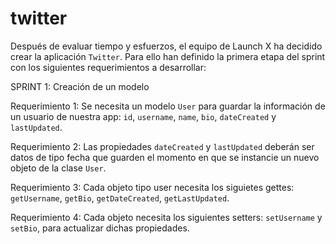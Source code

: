 # twitter

Después de evaluar tiempo y esfuerzos, el equipo de Launch X ha decidido crear la aplicación `Twitter`. Para ello han definido la primera etapa del sprint con los siguientes requerimientos a desarrollar:

SPRINT 1: Creación de un modelo
 
 Requerimiento 1: Se necesita un modelo `User` para guardar la información de un usuario de nuestra app: `id`, `username`, `name`, `bio`, `dateCreated` y `lastUpdated`. 
 
 Requerimiento 2: Las propiedades `dateCreated` y `lastUpdated` deberán ser datos de tipo fecha que guarden el momento en que se instancie un nuevo objeto de la clase `User`.
 
 Requerimiento 3: Cada objeto tipo user necesita los siguietes gettes: `getUsername`, `getBio`, `getDateCreated`, `getLastUpdated`.
 
 Requerimiento 4: Cada objeto necesita los siguientes setters: `setUsername` y `setBio`, para actualizar dichas propiedades.
